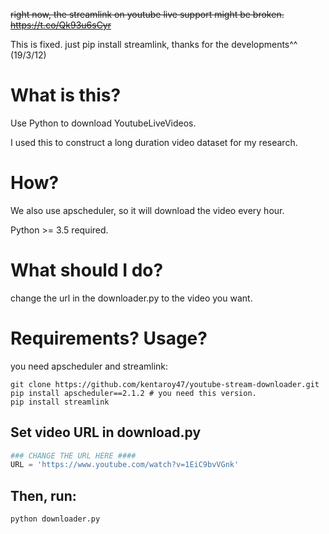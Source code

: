 ~~right now, the streamlink on youtube live support might be broken. https://t.co/Qk93u6sCyr~~

This is fixed. just pip install streamlink, thanks for the developments^^ (19/3/12)


# What is this?
Use Python to download YoutubeLiveVideos.

I used this to construct a long duration video dataset for my research.

# How?
We also use apscheduler, so it will download the video every hour.

Python >= 3.5 required.

# What should I do?
change the url in the downloader.py to the video you want.

# Requirements? Usage?
you need apscheduler and streamlink:

```
git clone https://github.com/kentaroy47/youtube-stream-downloader.git
pip install apscheduler==2.1.2 # you need this version.
pip install streamlink
```

## Set video URL in download.py
```download.py
### CHANGE THE URL HERE ####
URL = 'https://www.youtube.com/watch?v=1EiC9bvVGnk'
```

## Then, run:

```
python downloader.py

```
